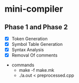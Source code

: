# mini-compiler #
## Phase 1 and Phase 2 ##
 - [x] Token Generation
 - [x] Symbol Table Generation
 - [x] Syntax Analysis
 - [x] Removal Of comments
 - commands
   - make -f make.mk
   - ./a.out < preprocessed.cpp 
   
        
